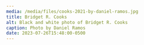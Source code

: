 ```yaml
---
media: /media/files/cooks-2021-by-daniel-ramos.jpg
title: Bridget R. Cooks
alt: Black and white photo of Bridget R. Cooks
caption: Photo by Daniel Ramos
date: 2023-07-26T15:48:00-0500
---
```

